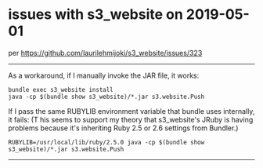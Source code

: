 # issues with s3_website on 2019-05-01

per https://github.com/laurilehmijoki/s3_website/issues/323


---
As a workaround, if I manually invoke the JAR file, it works:

	bundle exec s3_website install
	java -cp $(bundle show s3_website)/*.jar s3.website.Push

If I pass the same RUBYLIB environment variable that bundle uses internally, it fails: (T
his seems to support my theory that s3_website's JRuby is having problems because it's inheriting Ruby 2.5 or 2.6 settings from Bundler.)

	RUBYLIB=/usr/local/lib/ruby/2.5.0 java -cp $(bundle show s3_website)/*.jar s3.website.Push

--- 
